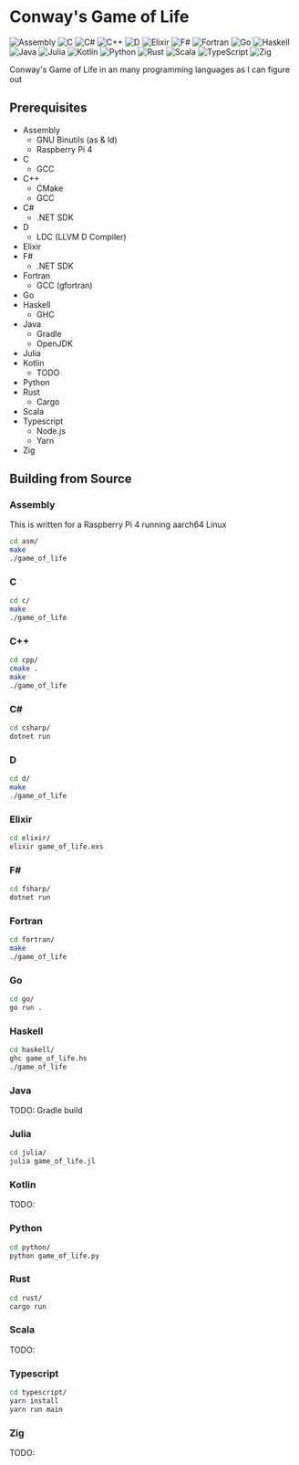 # Conway's Game of Life

![Assembly](https://img.shields.io/badge/Assembly-black?style=for-the-badge&logo=arm&logoColor=white)
![C](https://img.shields.io/badge/c-%2300599C.svg?style=for-the-badge&logo=c&logoColor=white)
![C#](https://img.shields.io/badge/c%23-%23239120.svg?style=for-the-badge&logo=.net&logoColor=white)
![C++](https://img.shields.io/badge/c++-%2300599C.svg?style=for-the-badge&logo=c%2B%2B&logoColor=white)
![D](https://img.shields.io/badge/d-%2300599C.svg?style=for-the-badge&logo=d&logoColor=white)
![Elixir](https://img.shields.io/badge/elixir-%234B275F.svg?style=for-the-badge&logo=elixir&logoColor=white)
![F#](https://img.shields.io/badge/f%23-%23239120.svg?style=for-the-badge&logo=.net&logoColor=white)
![Fortran](https://img.shields.io/badge/Fortran-%23734F96.svg?style=for-the-badge&logo=fortran&logoColor=white)
![Go](https://img.shields.io/badge/go-%2300ADD8.svg?style=for-the-badge&logo=go&logoColor=white)
![Haskell](https://img.shields.io/badge/Haskell-5e5086?style=for-the-badge&logo=haskell&logoColor=white)
![Java](https://img.shields.io/badge/java-%23ED8B00.svg?style=for-the-badge&logo=openjdk&logoColor=white)
![Julia](https://img.shields.io/badge/-Julia-9558B2?style=for-the-badge&logo=julia&logoColor=white)
![Kotlin](https://img.shields.io/badge/kotlin-%237F52FF.svg?style=for-the-badge&logo=kotlin&logoColor=white)
![Python](https://img.shields.io/badge/python-3670A0?style=for-the-badge&logo=python&logoColor=ffdd54)
![Rust](https://img.shields.io/badge/rust-%23000000.svg?style=for-the-badge&logo=rust&logoColor=white)
![Scala](https://img.shields.io/badge/scala-%23DC322F.svg?style=for-the-badge&logo=scala&logoColor=white)
![TypeScript](https://img.shields.io/badge/typescript-%23007ACC.svg?style=for-the-badge&logo=typescript&logoColor=white)
![Zig](https://img.shields.io/badge/Zig-%23F7A41D.svg?style=for-the-badge&logo=zig&logoColor=white)

Conway's Game of Life in an many programming languages as I can figure out

## Prerequisites

- Assembly
  - GNU Binutils (as & ld)
  - Raspberry Pi 4
- C
  - GCC
- C++
  - CMake
  - GCC
- C#
  - .NET SDK
- D
  - LDC (LLVM D Compiler)
- Elixir
- F#
  - .NET SDK
- Fortran
  - GCC (gfortran)
- Go
- Haskell
  - GHC
- Java
  - Gradle
  - OpenJDK
- Julia
- Kotlin
  - TODO
- Python
- Rust
  - Cargo
- Scala
- Typescript
  - Node.js
  - Yarn
- Zig

## Building from Source

### Assembly

This is written for a Raspberry Pi 4 running aarch64 Linux

```sh
cd asm/
make
./game_of_life
```

### C

```sh
cd c/
make
./game_of_life
```

### C++

```sh
cd cpp/
cmake .
make
./game_of_life
```

### C\#

```sh
cd csharp/
dotnet run
```

### D

```sh
cd d/
make
./game_of_life
```

### Elixir

```sh
cd elixir/
elixir game_of_life.exs
```

### F\#

```sh
cd fsharp/
dotnet run
```

### Fortran

```sh
cd fortran/
make
./game_of_life
```

### Go

```sh
cd go/
go run .
```

### Haskell

```sh
cd haskell/
ghc game_of_life.hs
./game_of_life
```

### Java

TODO: Gradle build

### Julia

```sh
cd julia/
julia game_of_life.jl
```

### Kotlin

TODO:

### Python

```sh
cd python/
python game_of_life.py
```

### Rust

```sh
cd rust/
cargo run
```

### Scala

TODO:

### Typescript

```sh
cd typescript/
yarn install
yarn run main
```

### Zig

TODO:
